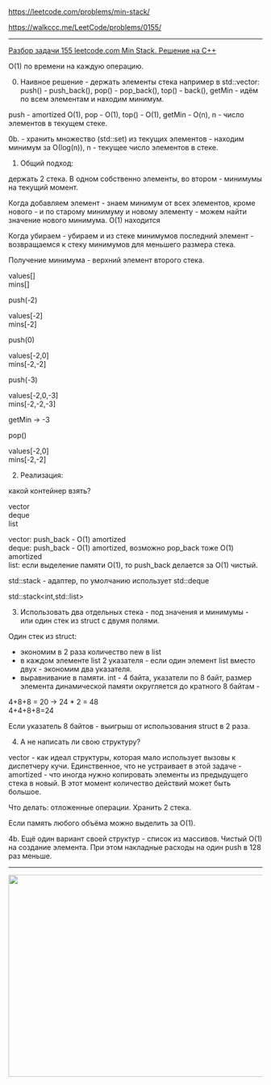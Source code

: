 https://leetcode.com/problems/min-stack/

https://walkccc.me/LeetCode/problems/0155/

________

[Разбор задачи 155 leetcode.com Min Stack. Решение на C++](https://www.youtube.com/watch?v=NNCWMFT1e24)

O(1) по времени на каждую операцию.

0. Наивное решение - держать элементы стека например в std::vector: push() - push_back(), рор() - рор_back(), tор() - back(), getMin - идём по всем элементам и находим минимум.

push - amortized O(1), рор - O(1), top() - O(1), getMin - O(n), n - число элементов в текущем стеке.

0b. - хранить множество (std::set) из текущих элементов - находим минимум за О(log(n)), n - текущее число элементов в стеке.

1. Общий подход: 

держать 2 стека. В одном собственно элементы, во втором - минимумы на текущий момент.

Когда добавляем элемент - знаем минимум от всех элементов, кроме нового - 
и по старому минимуму и новому элементу - можем найти значение нового 
минимума. O(1) находится

Когда убираем - убираем и из стеке минимумов последний элемент - возвращаемся к стеку минимумов для меньшего размера стека.

Получение минимума - верхний элемент второго стека.

values[]  
mins[]

push(-2)

values[-2]  
mins[-2]

push(0)

values[-2,0]  
mins[-2,-2]

push(-3)

values[-2,0,-3]  
mins[-2,-2,-3]

getMin -> -3

pop()

values[-2,0]  
mins[-2,-2]

2. Реализация: 

какой контейнер взять?

vector  
deque  
list

vector: push_back - O(1) amortized  
deque: push_back - O(1) amortized, возможно рор_back тоже O(1) amortized  
list: если выделение памяти O(1), то push_back делается за O(1) чистый.

std::stack - адаптер, по умолчанию использует std::deque 

std::stack<int,std::list<int>>

3. Использовать два отдельных стека - под значения и минимумы - или один стек из struct с двумя полями.

Один стек из struct:
- экономим в 2 раза количество new в list  
- в каждом элементе list 2 указателя - если один элемент list вместо двух  - экономим два указателя.  
- выравнивание в памяти. int - 4 байта, указатели по 8 байт, размер элемента динамической памяти округляется до кратного 8 байтам -

4+8+8 = 20 -> 24 * 2 = 48  
4+4+8+8=24

Если указатель 8 байтов - выигрыш от использования struct в 2 раза. 

4. А не написать ли свою структуру?

vector - как идеал структуры, которая мало использует вызовы к диспетчеру кучи. 
Единственное, что не устраивает в этой задаче - amortized - что иногда нужно копировать элементы из предыдущего стека в новый. 
В этот момент количество действий может быть большое.

Что делать: отложенные операции. Хранить 2 стека. 

Если память любого объёма можно выделить за O(1). 

4b. Ещё один вариант своей структур - список из массивов.
Чистый O(1) на создание элемента. 
При этом накладные расходы на один push в 128 раз меньше.

___________

<img src="https://github.com/SkosMartren/useful-materials/blob/main/asymptotics_containers.png" width="600" height="400"/>
